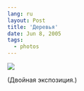 ```yaml
---
lang: ru
layout: Post
title: 'Деревья'
date: Jun 8, 2005
tags:
  - photos
---
```


![](/images/blog/F0067-0003.jpg)

(Двойная экспозиция.)
